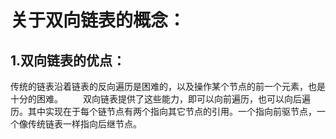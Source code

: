 关于双向链表的概念：
=================
1.双向链表的优点：
---------------
传统的链表沿着链表的反向遍历是困难的，以及操作某个节点的前一个元素，也是十分的困难。 
　　双向链表提供了这些能力，即可以向前遍历，也可以向后遍历。其中实现在于每个链节点有两个指向其它节点的引用。一个指向前驱节点，一个像传统链表一样指向后继节点。
